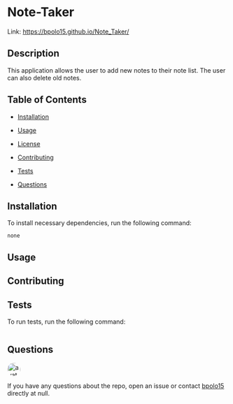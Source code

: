   # Note-Taker
  
  Link:  https://bpolo15.github.io/Note_Taker/
  ## Description
  
  This application allows the user to add new notes to their note list. The user can also delete old notes.
  
  ## Table of Contents 
  
  * [Installation](#installation)
  
  * [Usage](#usage)
  
  * [License](#license)
  
  * [Contributing](#contributing)
  
  * [Tests](#tests)
  
  * [Questions](#questions)
  
  ## Installation
  
  To install necessary dependencies, run the following command:
  
  ```
  none
  ```
  
  ## Usage
  
  
  
  
    
  ## Contributing
  
  
  
  ## Tests
  
  To run tests, run the following command:
  
  ```
  
  ```
  
  ## Questions
  
  <img src="https://avatars0.githubusercontent.com/u/60047372?v=4" alt="avatar" style="border-radius: 16px" width="30" />
  
  If you have any questions about the repo, open an issue or contact [bpolo15](https://api.github.com/users/bpolo15) directly at null.
  
  

